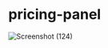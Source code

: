 # pricing-panel
![Screenshot (124)](https://user-images.githubusercontent.com/54898033/177490654-e0f43bb3-c875-4cab-bbd9-77a63792ce4e.png)
